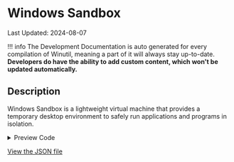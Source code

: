 # Windows Sandbox

Last Updated: 2024-08-07


!!! info
     The Development Documentation is auto generated for every compilation of Winutil, meaning a part of it will always stay up-to-date. **Developers do have the ability to add custom content, which won't be updated automatically.**
## Description

Windows Sandbox is a lightweight virtual machine that provides a temporary desktop environment to safely run applications and programs in isolation.

<!-- BEGIN CUSTOM CONTENT -->

<!-- END CUSTOM CONTENT -->

<details>
<summary>Preview Code</summary>

```json
{
  "Content": "Windows Sandbox",
  "category": "Features",
  "panel": "1",
  "Order": "a021_",
  "Description": "Windows Sandbox is a lightweight virtual machine that provides a temporary desktop environment to safely run applications and programs in isolation.",
  "link": "https://christitustech.github.io/Winutil/dev/features/Features/Sandbox"
}
```

</details>


<!-- BEGIN SECOND CUSTOM CONTENT -->

<!-- END SECOND CUSTOM CONTENT -->


[View the JSON file](https://github.com/ChrisTitusTech/Winutil/tree/main/config/feature.json)

